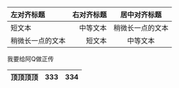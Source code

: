 | 左对齐标题 | 右对齐标题 | 居中对齐标题 |
| :------| ------: | :------: |
| 短文本 | 中等文本 | 稍微长一点的文本 |
| 稍微长一点的文本 | 短文本 | 中等文本 |

我要给阿Q做正传

| 顶顶顶顶 | 333 |334|
| :------| ------: | :------: |

